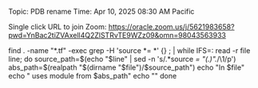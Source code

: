 Topic: PDB rename
Time: Apr 10, 2025 08:30 AM Pacific 

Single click URL to join Zoom: https://oracle.zoom.us/j/5621983658?pwd=YnBac2tiZVAxell4Q2ZlSTRvTE9WZz09&omn=98043563933

 
find . -name "*.tf" -exec grep -H 'source *= *' {} \; | while IFS=: read -r file line; do
  source_path=$(echo "$line" | sed -n 's/.*source *= *"\(.*\)".*/\1/p')
  abs_path=$(realpath "$(dirname "$file")/$source_path")
  echo "In $file"
  echo "  uses module from $abs_path"
  echo ""
done

